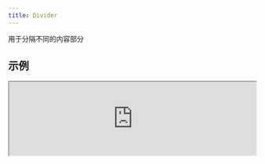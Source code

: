 ```yaml
---
title: Divider
---
```

用于分隔不同的内容部分

## 示例

<div><iframe style="width: 100%; margin: 0;" src="https://uiexplorer.blankapp.org/slices/divider-example" scrolling="no" /></div>

```jsx
<Divider />
```

## 变化形式

### 方向

<div><iframe style="width: 100%; margin: 0;" src="https://uiexplorer.blankapp.org/slices/divider-variations-orientation" scrolling="no" /></div>

```jsx
<Divider orientation="vertical" />
<Divider orientation="horizontal" />
```

## API

### 属性

名称 | 描述 | 类型 | 可选值 | 默认值
--- | --- | --- | --- | ---
`orientation` | 分隔线显示方向 | enum | `vertical`, </br>`horizontal` | `horizontal`
